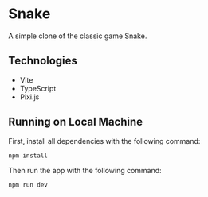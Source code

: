 # Snake

A simple clone of the classic game Snake.
## Technologies
- Vite
- TypeScript
- Pixi.js

## Running on Local Machine
First, install all dependencies with the following command:
```
npm install
```
Then run the app with the following command:
```
npm run dev
```
